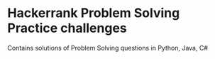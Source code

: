 # Hackerrank Problem Solving Practice challenges
Contains solutions of Problem Solving questions in Python, Java, C#